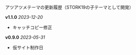 アツアツメテーマの更新履歴（STORK19の子テーマとして開発）



**v1.1.0**
*2023-12-20*

- キャッチコピー修正


**v0.9.0**
*2023-05-31*

- 仮サイト制作日